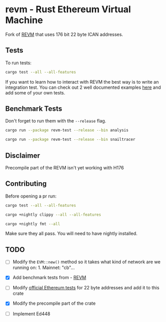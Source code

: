 # revm - Rust Ethereum Virtual Machine

Fork of [REVM](https://github.com/bluealloy/revm) that uses 176 bit 22 byte ICAN addresses.

## Tests

To run tests:
```bash
cargo test --all --all-features
```

If you want to learn how to interact with REVM the best way is to write an integration test.
You can check out 2 well documented examples [here](https://github.com/Kuly14/ican-revm/tree/main/bins/revme/tests) and add some of your own tests.

## Benchmark Tests
Don't forget to run them with the `--release` flag.

```bash
cargo run --package revm-test --release --bin analysis
```
```bash
cargo run --package revm-test --release --bin snailtracer
```

## Disclaimer
Precompile part of the REVM isn't yet working with H176

## Contributing
Before opening a pr run:
```bash
cargo test --all --all-features
```
```bash
cargo +nightly clippy --all --all-features
```
```bash
cargo +nightly fmt --all
```

Make sure they all pass.
You will need to have nightly installed.

## TODO
 - [ ] Modify the `EVM::new()` method so it takes what kind of network are we running on: 1. Mainnet: "cb"...
 - [x] Add benchmark tests from - [REVM](https://github.com/bluealloy/revm/tree/main/bins/revm-test/src/bin) 
 - [ ] Modify [official Ethereum tests](https://github.com/ethereum/tests/tree/develop/GeneralStateTests) for 22 byte addresses and add it to this crate
 - [x] Modify the precompile part of the crate
 - [ ] Implement Ed448


